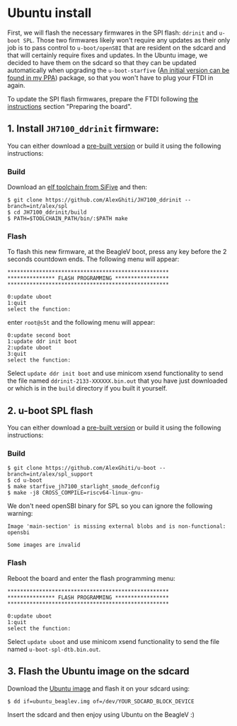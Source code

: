 # Ubuntu install

First, we will flash the necessary firmwares in the SPI flash: `ddrinit` and `u-boot SPL`. Those two firmwares likely won't require any updates as their only job is to pass control to `u-boot/openSBI` that are resident on the sdcard and that will certainly require fixes and updates. In the Ubuntu image, we decided to have them on the sdcard so that they can be updated automatically when upgrading the `u-boot-starfive` ([An initial version can be found in my PPA](https://launchpad.net/~alexghiti/+archive/ubuntu/riscv/+files/u-boot-starfive_2021.10-starlight-ge77cc7b-0ubuntu1-ppa0_riscv64.deb)) package, so that you won't have to plug your FTDI in again.

To update the SPI flash firmwares, prepare the FTDI following [the instructions](https://bootlin.com/blog/buildroot-beagle-v/) section "Preparing the board".

## 1. Install `JH7100_ddrinit` firmware:

You can either download a [pre-built version](https://github.com/AlexGhiti/JH7100_ddrinit/releases/tag/ubuntu_beaglev_v1) or build it using the following instructions:

### Build

Download an [elf toolchain from SiFive](https://github.com/sifive/freedom-tools/releases) and then:


	$ git clone https://github.com/AlexGhiti/JH7100_ddrinit --branch=int/alex/spl
	$ cd JH7100_ddrinit/build
	$ PATH=$TOOLCHAIN_PATH/bin/:$PATH make


### Flash

To flash this new firmware, at the BeagleV boot, press any key before the 2 seconds countdown ends.
The following menu will appear:


	***************************************************
	*************** FLASH PROGRAMMING *****************
	***************************************************

	0:update uboot
	1:quit
	select the function:


enter `root@s5t` and the following menu will appear:


	0:update second boot
	1:update ddr init boot
	2:update uboot
	3:quit
	select the function:


Select `update ddr init boot` and use minicom xsend functionality to send the file named `ddrinit-2133-XXXXXX.bin.out` that you have just downloaded or which is in the `build` directory if you built it yourself.


## 2. u-boot SPL flash

You can either download a [pre-built version](https://github.com/AlexGhiti/u-boot/releases/tag/ubuntu_beaglev_v1) or build it using the following instructions:

### Build


	$ git clone https://github.com/AlexGhiti/u-boot --branch=int/alex/spl_support
	$ cd u-boot
	$ make starfive_jh7100_starlight_smode_defconfig
	$ make -j8 CROSS_COMPILE=riscv64-linux-gnu-


We don't need openSBI binary for SPL so you can ignore the following warning:


	Image 'main-section' is missing external blobs and is non-functional: opensbi

	Some images are invalid


### Flash

Reboot the board and enter the flash programming menu:


	***************************************************
	*************** FLASH PROGRAMMING *****************
	***************************************************

	0:update uboot
	1:quit
	select the function:


Select `update uboot` and use minicom xsend functionality to send the file named `u-boot-spl-dtb.bin.out`.

## 3. Flash the Ubuntu image on the sdcard

Download the [Ubuntu image](https://drive.google.com/file/d/1fQsCzH1mVLc4c2cU4hgai2PlnNMpLpbD/view?usp=sharing) and flash it on your sdcard using:


	$ dd if=ubuntu_beaglev.img of=/dev/YOUR_SDCARD_BLOCK_DEVICE


Insert the sdcard and then enjoy using Ubuntu on the BeagleV :)
